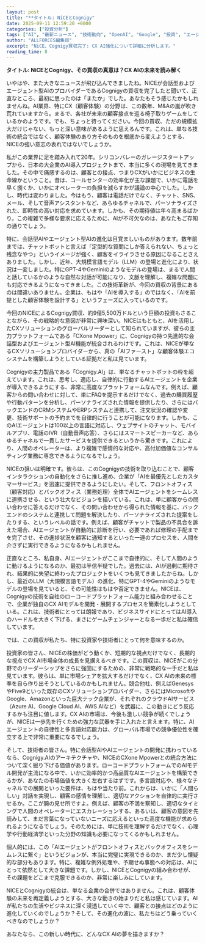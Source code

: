 ```yaml
---
layout: post
title: "**タイトル: NiCEとCognigy"
date: 2025-09-11 12:59:20 +0000
categories: ["投資分析"]
tags: ["AI", "最新ニュース", "技術動向", "OpenAI", "Google", "投資", "エージェント"]
author: "ALLFORCES編集部"
excerpt: "NiCE、Cognigy買収完了: CX AI強化について詳細に分析します。"
reading_time: 8
---
```


**タイトル: NiCEとCognigy、その買収の真意は？CX AIの未来を読み解く**

いやはや、また大きなニュースが飛び込んできましたね。NICEが会話型およびエージェント型AIのプロバイダーであるCognigyの買収を完了したと聞いて、正直なところ、最初に思ったのは「またか」でした。あなたもそう感じたかもしれませんね。AI業界、特にCX（顧客体験）の分野は、この数年、M&Aの嵐が吹き荒れていますから。まるで、各社が未来の顧客接点を巡る椅子取りゲームをしているかのようです。でも、ちょっと待ってください。今回の買収、ただの規模拡大だけじゃない、もっと深い意味があるように思えるんです。これは、単なる技術の統合ではなく、顧客体験のあり方そのものを根底から変えようとする、NICEの強い意志の表れではないでしょうか。

私がこの業界に足を踏み入れて20年。シリコンバレーのガレージスタートアップから、日本の大企業のAI導入プロジェクトまで、本当に多くの現場を見てきました。その中で痛感するのは、顧客との接点、つまりCXがいかにビジネスの生命線かということ。昔は、コールセンターの効率化が主な課題で、いかに電話を早く捌くか、いかにオペレーターの負担を減らすかが議論の中心でした。しかし、時代は変わりました。今はもう、顧客は電話だけでなく、チャット、SNS、メール、そして音声アシスタントなど、あらゆるチャネルで、パーソナライズされた、即時性の高い対応を求めています。しかも、その期待値は年々高まるばかり。この複雑で多様な要求に応えるために、AIが不可欠なのは、あなたもご存知の通りでしょう。

特に、会話型AIやエージェント型AIの進化は目覚ましいものがあります。数年前までは、チャットボットと言えば「定型的な質問にしか答えられない、ちょっと残念なやつ」というイメージが強く、顧客をイライラさせる原因になることさえありました。しかし、近年、大規模言語モデル（LLM）の登場と進化により、状況は一変しました。特にGPT-4やGeminiのようなモデルの登場は、まるで人間と話しているかのような自然な対話が可能になり、文脈を理解し、複雑な問題にも対応できるようになってきました。この技術革新が、今回の買収の背景にあるのは間違いありません。企業は、もはや「AIを導入する」のではなく、「AIを前提とした顧客体験を設計する」というフェーズに入っているのです。

今回のNICEによるCognigy買収、約9億5,500万ドルという巨額の投資もさることながら、その戦略的な意図が非常に興味深い。NICEはもともと、AIを活用したCXソリューションのグローバルリーダーとして知られていますが、彼らの主力プラットフォームである「CXone Mpower」に、Cognigyの持つ先進的な会話型およびエージェント型AI機能が統合されるわけです。これは、NICEが単なるCXソリューションプロバイダーから、真の「AIファースト」な顧客体験エコシステムを構築しようとしている証拠だと私は見ています。

Cognigyの主力製品である「Cognigy.AI」は、単なるチャットボットの枠を超えています。これは、思考し、適応し、自律的に行動するAIエージェントを企業が導入できるようにする、非常に高度なプラットフォームなんです。例えば、顧客からの問い合わせに対して、単にFAQを提示するだけでなく、過去の購買履歴や行動パターンを分析し、パーソナライズされた情報を提供したり、さらにはバックエンドのCRMシステムやERPシステムと連携して、注文状況の確認や変更、技術サポートの予約までを自律的に行うことが可能になります。しかも、このAIエージェントは100以上の言語に対応し、ウェブサイトのチャット、モバイルアプリ、電話のIVR（自動音声応答）、さらにはスマートスピーカーなど、あらゆるチャネルで一貫したサービスを提供できるというから驚きです。これにより、人間のオペレーターは、より複雑で感情的な対応や、高付加価値なコンサルティング業務に専念できるようになるでしょう。

NICEの狙いは明確です。彼らは、このCognigyの技術を取り込むことで、顧客インタラクションの自動化をさらに推し進め、企業が「AIを最優先としたカスタマーサービス」を迅速に提供できるようにしたい。そして、フロントオフィス（顧客対応）とバックオフィス（業務処理）全体でAIエージェントをシームレスに連携させる、という壮大なビジョンを描いている。これは、単に顧客からの問い合わせに答えるだけでなく、その問い合わせから得られた情報を基に、バックエンドのシステムと連携して問題を解決したり、パーソナライズされた提案をしたりする、というレベルの話です。例えば、顧客がチャットで製品の不具合を訴えた場合、AIエージェントが自動的に診断を行い、必要であれば修理の手配までを完了させ、その進捗状況を顧客に通知するといった一連のプロセスを、人間を介さずに実行できるようになるかもしれません。

正直なところ、私自身、AIエージェントがここまで自律的に、そして人間のように動けるようになるのか、最初は半信半疑でした。過去には、AIが過剰に期待され、結果的に失望に終わったプロジェクトをいくつも見てきましたからね。しかし、最近のLLM（大規模言語モデル）の進化、特にGPT-4やGeminiのようなモデルの登場を見ていると、その可能性はもはや否定できません。NICEは、Cognigyの技術を自社のローコードプラットフォーム能力と組み合わせることで、企業が独自のCX AIモデルを開発・展開するプロセスを簡素化しようとしている。これは、技術者にとっては朗報であり、ビジネスサイドにとってはAI導入のハードルを大きく下げる、まさにゲームチェンジャーとなる一歩だと私は確信しています。

では、この買収が私たち、特に投資家や技術者にとって何を意味するのか。

投資家の皆さん、NICEの株価がどう動くか、短期的な視点だけでなく、長期的な視点でCX AI市場全体の成長を見据えるべきです。この買収は、NICEがこの分野でのリーダーシップをさらに強固にするための、非常に戦略的な一手だと私は見ています。彼らは、単に市場シェアを拡大するだけでなく、CX AIの未来の標準を自ら作り出そうとしているのかもしれません。競合他社、例えばGenesysやFive9といった既存のCXソリューションプロバイダー、さらにはMicrosoftやGoogle、Amazonといった巨大テック企業が、それぞれのクラウドAIサービス（Azure AI、Google Cloud AI、AWS AIなど）を武器に、この動きにどう反応するかも注目に値します。CX AIの市場は、今後も激しい競争が続くでしょうが、NICEは一歩先を行くための強力な武器を手に入れたと言えます。特に、AIエージェントの自律性と多言語対応能力は、グローバル市場での競争優位性を確立する上で非常に重要になるでしょう。

そして、技術者の皆さん。特に会話型AIやAIエージェントの開発に携わっているなら、Cognigy.AIのアーキテクチャや、NICEのCXone Mpowerとの統合方法について深く掘り下げる価値があります。ローコードプラットフォームでのAIモデル開発が主流になる中で、いかに効率的かつ高品質なAIエージェントを構築できるかが、あなたの市場価値を大きく左右するはずです。多言語対応や、様々なチャネルでの展開といった要件は、もはや当たり前。これからは、いかに「人間らしい」対話を実現し、顧客の感情を理解し、適切なアクションを自律的に実行させるか。ここが腕の見せ所ですよ。例えば、顧客の不満を察知し、適切なタイミングで人間のオペレーターにエスカレーションする、あるいは、顧客の意図を先読みして、まだ言葉になっていないニーズに応えるといった高度な機能が求められるようになるでしょう。そのためには、単に技術を理解するだけでなく、心理学や行動経済学といった分野の知識も必要になってくるかもしれません。

個人的には、この「AIエージェントがフロントオフィスとバックオフィスをシームレスに繋ぐ」というビジョンが、本当に完璧に実現できるのか、まだ少し懐疑的な部分もあります。特に、複雑な例外処理や、予期せぬ事態への対応は、AIにとって依然として大きな課題です。しかし、NICEとCognigyの組み合わせが、その課題をどこまで克服できるのか、非常に楽しみにしています。

NICEとCognigyの統合は、単なる企業の合併ではありません。これは、顧客体験の未来を再定義しようとする、大きな動きの始まりだと私は感じています。AIが私たちの生活やビジネスに深く浸透していく中で、顧客との接点はどのように進化していくのでしょうか？そして、その進化の波に、私たちはどう乗っていくべきなのでしょうか？

あなたなら、この新しい時代に、どんなCX AIの夢を描きますか？

